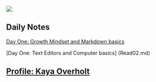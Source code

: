 ![](https://cdn.cnn.com/cnnnext/dam/assets/150103074330-hubble-space-background-2-large-169.jpg)

## Daily Notes
  [Day One: Growth Mindset and Markdown basics](day1-notes.md)
  
  [Day One: Text Editors and Computer basics] (Read02.md)
  
  
## [Profile: Kaya Overholt](personal.md)

